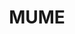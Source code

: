 ---
title: "MUME"
description: "MUME"
layout: shop
keywords:
  - 美食競賽
  - 台灣美食
  - 美食精選
datePublished: "2025-06-30"
dateModified: "2025-07-07"
city: "台北市"
district: "大安區"
address: "台北市大安區四維路28號"
phone: "0227000901"
geo: "25.036329196613348, 121.54807181035986"
google_map: "https://maps.app.goo.gl/myMWsXLGzsnPhVSC8"
footinder: "https://footinder.com.tw/%e5%8f%b0%e5%8c%97%e5%b8%82%e5%a4%a7%e5%ae%89%e5%8d%80/248/"
official: "https://www.mume.tw/"
award:
  - name: "500盤"
    year: "2024"
    entries:
      - dishes:
          - "龍蝦餅"

---